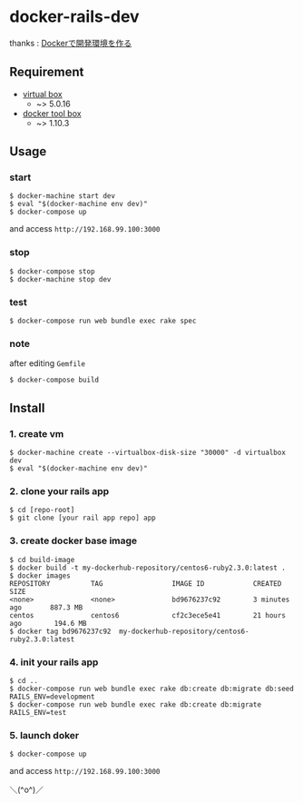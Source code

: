 docker-rails-dev
=======

thanks : [Dockerで開発環境を作る](http://qiita.com/miyasakura_/items/0e746d67a75d1e1b039d)

Requirement
---

- [virtual box](http://www.oracle.com/technetwork/server-storage/virtualbox/downloads/index.html)
    - ~> 5.0.16
- [docker tool box](https://www.docker.com/products/docker-toolbox)
    - ~> 1.10.3


Usage
---

### start

```
$ docker-machine start dev
$ eval "$(docker-machine env dev)"
$ docker-compose up
```
and access `http://192.168.99.100:3000`


### stop

```
$ docker-compose stop
$ docker-machine stop dev
```

### test

```
$ docker-compose run web bundle exec rake spec
```

### note

after editing `Gemfile`

```
$ docker-compose build
```

Install
----

### 1. create vm

```
$ docker-machine create --virtualbox-disk-size "30000" -d virtualbox dev
$ eval "$(docker-machine env dev)"
```

### 2. clone your rails app

```
$ cd [repo-root]
$ git clone [your rail app repo] app
```

### 3. create docker base image

```
$ cd build-image
$ docker build -t my-dockerhub-repository/centos6-ruby2.3.0:latest .
$ docker images
REPOSITORY          TAG                 IMAGE ID            CREATED             SIZE
<none>              <none>              bd9676237c92        3 minutes ago       887.3 MB
centos              centos6             cf2c3ece5e41        21 hours ago        194.6 MB
$ docker tag bd9676237c92  my-dockerhub-repository/centos6-ruby2.3.0:latest
```

### 4. init your rails app

```
$ cd ..
$ docker-compose run web bundle exec rake db:create db:migrate db:seed RAILS_ENV=development
$ docker-compose run web bundle exec rake db:create db:migrate RAILS_ENV=test
```

### 5. launch doker

```
$ docker-compose up
```

and access `http://192.168.99.100:3000`

＼(^o^)／
